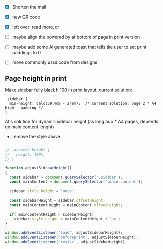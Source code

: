 

- [x] Shorten the mail
- [x] new QR code
- [x] left over: read more, qr
- [ ] maybe align the powered by at bottom of page in print version
- [ ] maybe add some AI generated toast that tells the user to set print paddings to 0
- [ ] move commonly used code from designs


Page height in print
----------------------------------------------------------

Make sidebar fully black h 100 in print layout, current solution:

```
.sidebar {
  min-height: calc(59.4cm - 2rem);  /* current solution: page 2 * A4 high - padding */
}
```

AI's solution for dynamic sidebar height (as long as x * A4 pages, depends on main content lenght)

- remove the style above

```javascript

// .dynamic-height {
//   height: 100%;
// }

function adjustSidebarHeight()
{
  const sidebar = document.querySelector('.sidebar');
  const mainContent = document.querySelector('.main-content');
  
  sidebar.style.height = 'auto';
  
  const sidebarHeight = sidebar.offsetHeight;
  const mainContentHeight = mainContent.offsetHeight;
  
  if( mainContentHeight > sidebarHeight)
    sidebar.style.height = mainContentHeight + 'px';
}

window.addEventListener('load', adjustSidebarHeight);
window.addEventListener('beforeprint', adjustSidebarHeight);
window.addEventListener('resize', adjustSidebarHeight);
```

